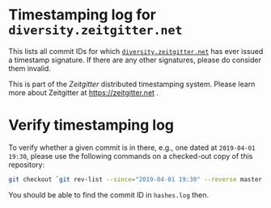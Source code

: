 # Timestamping log for `diversity.zeitgitter.net`

This lists all commit IDs for which
[`diversity.zeitgitter.net`](https://diversity.zeitgitter.net) has ever issued a timestamp
signature. If there are any other signatures, please do consider them invalid.

This is part of the *Zeitgitter* distributed timestamping system. Please learn more
about Zeitgitter at https://zeitgitter.net .

# Verify timestamping log

To verify whether a given commit is in there, e.g., one dated at `2019-04-01
19:30`, please use the following commands on a checked-out copy of this repository:

```sh
git checkout `git rev-list --since="2019-04-01 19:30" --reverse master | head -1`
```

You should be able to find the commit ID in `hashes.log` then.
